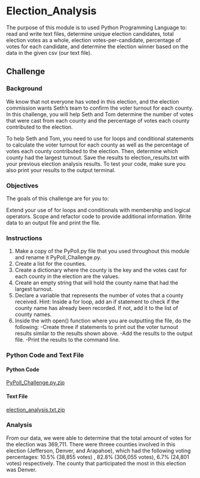# Election_Analysis
The purpose of this module is to used Python Programming Language to: read and write text files, determine unique election candidates, total election votes as a whole, election votes-per-candidate, percentage of votes for each candidate, and determine the election winner based on the data in the given csv (our text file).

## Challenge
### Background
We know that not everyone has voted in this election, and the election commission wants Seth’s team to confirm the voter turnout for each county. In this challenge, you will help Seth and Tom determine the number of votes that were cast from each county and the percentage of votes each county contributed to the election.

To help Seth and Tom, you need to use for loops and conditional statements to calculate the voter turnout for each county as well as the percentage of votes each county contributed to the election. Then, determine which county had the largest turnout. Save the results to  election_results.txt with your previous election analysis results. To test your code, make sure you also print your results to the output terminal.

### Objectives
The goals of this challenge are for you to:

Extend your use of for loops and conditionals with membership and logical operators.
Scope and refactor code to provide additional information.
Write data to an output file and print the file.

### Instructions
1) Make a copy of the PyPoll.py file that you used throughout this module and rename it PyPoll_Challenge.py.
2) Create a list for the counties.
3) Create a dictionary where the county is the key and the votes cast for each county in the election are the values.
4) Create an empty string that will hold the county name that had the largest turnout.
5) Declare a variable that represents the number of votes that a county received. Hint: Inside a for loop, add an if statement        to check if the county name has already been recorded. If not, add it to the list of county names.
6) Inside the with open() function where you are outputting the file, do the following:
   -Create three if statements to print out the voter turnout results similar to the results shown above.
   -Add the results to the output file.
   -Print the results to the command line.
### Python Code and Text File
#### Python Code
[PyPoll_Challenge.py.zip](https://github.com/efuen0077/Election_Analysis/files/4398451/PyPoll_Challenge.py.zip)
#### Text File
[election_analysis.txt.zip](https://github.com/efuen0077/Election_Analysis/files/4398454/election_analysis.txt.zip)

### Analysis

From our data, we were able to determine that the total amount of votes for the election was 369,711. There were threee counties involved in this election (Jefferson, Denver, and Arapahoe), which had the following voting percentages: 10.5% (38,855 votes) , 82.8% (306,055 votes), 6.7% (24,801 votes) respectively. The county that participated the most in this election was Denver.
